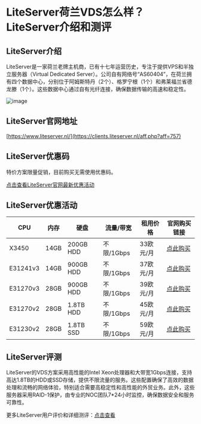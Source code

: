 # LiteServer荷兰VDS怎么样？LiteServer介绍和测评

## LiteServer介绍
LiteServer是一家荷兰老牌主机商，已有十七年运营历史，专注于提供VPS和半独立服务器（Virtual Dedicated Server）。公司自有网络号“AS60404”，在荷兰拥有四个数据中心，分别位于阿姆斯特丹（2个）、格罗宁根（1个）和弗莱福兰省德龙滕（1个）。这些数据中心通过自有光纤连接，确保数据传输的高速和稳定性。

![image](https://github.com/chensesujandnda93/LiteServer/assets/169881281/faac382d-2e2d-401e-906d-2caa6859b530)

## LiteServer官网地址
[https://www.liteserver.nl/](https://clients.liteserver.nl/aff.php?aff=757)

## LiteServer优惠码
特价方案限量促销，目前购买无需使用优惠码。

[点击查看LiteServer官网最新优惠活动](https://clients.liteserver.nl/aff.php?aff=757)

## LiteServer优惠活动

| CPU       | 内存 | 硬盘       | 流量/带宽      | 租用价格       | 官网购买链接                             |
|-----------|------|------------|--------------|--------------|----------------------------------------|
| X3450     | 14GB | 200GB HDD  | 不限/1Gbps   | 33欧元/月    | [点此购买](https://clients.liteserver.nl/aff.php?aff=757&pid=498) |
| E31241v3  | 14GB | 900GB HDD  | 不限/1Gbps   | 37欧元/月    | [点此购买](https://clients.liteserver.nl/aff.php?aff=757&pid=513) |
| E31270v3  | 28GB | 900GB HDD  | 不限/1Gbps   | 39欧元/月    | [点此购买](https://clients.liteserver.nl/aff.php?aff=757&pid=497) |
| E31270v2  | 28GB | 1.8TB HDD  | 不限/1Gbps   | 45欧元/月    | [点此购买](https://clients.liteserver.nl/aff.php?aff=757&pid=516) |
| E31230v2  | 28GB | 1.8TB SSD  | 不限/1Gbps   | 59欧元/月    | [点此购买](https://clients.liteserver.nl/aff.php?aff=757&pid=514) |

## LiteServer评测
LiteServer的VDS方案采用高性能的Intel Xeon处理器和大带宽1Gbps连接，支持高达1.8TB的HDD或SSD存储，提供不限流量的服务。这些配置确保了高效的数据处理和流畅的网络体验，特别适合需要高稳定性和高性能的外贸业务。此外，这些服务器采用RAID-1保护，由专业的NOC团队7*24小时监控，确保数据安全和服务可靠性。

更多LiteServer用户评价和详细测评：[点击查看](https://clients.liteserver.nl/aff.php?aff=757)

